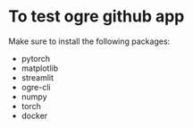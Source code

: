 # To test ogre github app

Make sure to install the following packages:

- pytorch
- matplotlib
- streamlit
- ogre-cli
- numpy
- torch
- docker
